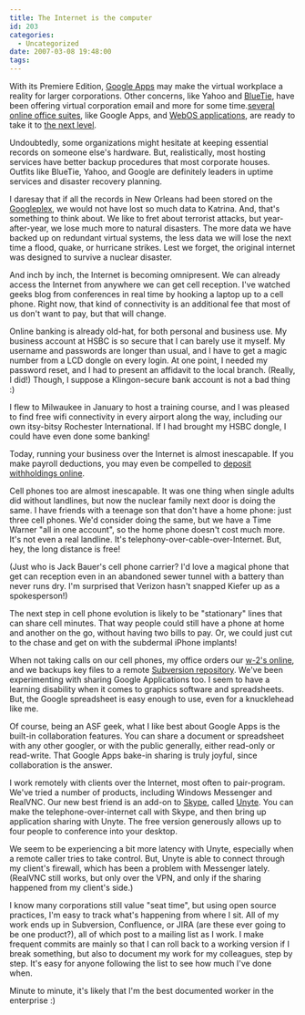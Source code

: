 ```yaml
---
title: The Internet is the computer
id: 203
categories:
  - Uncategorized
date: 2007-03-08 19:48:00
tags:
---
```


With its Premiere Edition, [Google Apps](https://www.google.com/a/) may make the virtual workplace a reality for larger corporations. Other concerns, like Yahoo and [BlueTie](http://bluetie.com/), have been offering virtual corporation email and more for some time.[several online office suites](http://www.computerworld.com/action/article.do?command=viewArticleBasic&amp;articleId=9007884&amp;pageNumber=1), like Google Apps, and [WebOS applications](http://www.readwriteweb.com/archives/webified_desktop_apps_vs_browser_apps.php), are ready to take it to [the next level](http://www.allpeers.com/blog/2007/03/22/the-future-of-applications/).

Undoubtedly, some organizations might hesitate at keeping essential records on someone else's hardware. But, realistically, most hosting services have better backup procedures that most corporate houses. Outfits like BlueTie, Yahoo, and Google are definitely leaders in uptime services and disaster recovery planning.

I daresay that if all the records in New Orleans had been stored on the [Googleplex](http://www.infonortics.com/publications/google/google-legacy.html), we would not have lost so much data to Katrina. And, that's something to think about. We like to fret about terrorist attacks, but year-after-year, we lose much more to natural disasters. The more data we have backed up on redundant virtual systems, the less data we will lose the next time a flood, quake, or hurricane strikes. Lest we forget, the original internet was designed to survive a nuclear disaster.

And inch by inch, the Internet is becoming omnipresent. We can already access the Internet from anywhere we can get cell reception. I've watched geeks blog from conferences in real time by hooking a laptop up to a cell phone. Right now, that kind of connectivity is an additional fee that most of us don't want to pay, but that will change.

Online banking is already old-hat, for both personal and business use. My business account at HSBC is so secure that I can barely use it myself. My username and passwords are longer than usual, and I have to get a magic number from a LCD dongle on every login. At one point, I needed my password reset, and I had to present an affidavit to the local branch. (Really, I did!) Though, I suppose a Klingon-secure bank account is not a bad thing :)

I flew to Milwaukee in January to host a training course, and I was pleased to find free wifi connectivity in every airport along the way, including our own itsy-bitsy Rochester International. If I had brought my HSBC dongle, I could have even done some banking!

Today, running your business over the Internet is almost inescapable. If you make payroll deductions, you may even be compelled to [deposit withholdings online](https://www.eftps.com/eftps/).

Cell phones too are almost inescapable. It was one thing when single adults did without landlines, but now the nuclear family next door is doing the same. I have friends with a teenage son that don't have a home phone: just three cell phones. We'd consider doing the same, but we have a Time Warner "all in one account", so the home phone doesn't cost much more. It's not even a real landline. It's telephony-over-cable-over-Internet. But, hey, the long distance is free!

(Just who is Jack Bauer's cell phone carrier? I'd love a magical phone that get can reception even in an abandoned sewer tunnel with a battery than never runs dry. I'm surprised that Verizon hasn't snapped Kiefer up as a spokesperson!)

The next step in cell phone evolution is likely to be "stationary" lines that can share cell minutes. That way people could still have a phone at home and another on the go, without having two bills to pay. Or, we could just cut to the chase and get on with the subdermal iPhone implants!

When not taking calls on our cell phones, my office orders our [w-2's online](http://www.filetaxes.com/), and we backups key files to a remote [Subversion repository](http://wush.net/). We've been experimenting with sharing Google Applications too. I seem to have a learning disability when it comes to graphics software and spreadsheets. But, the Google spreadsheet is easy enough to use, even for a knucklehead like me.

Of course, being an ASF geek, what I like best about Google Apps is the built-in collaboration features. You can share a document or spreadsheet with any other googler, or with the public generally, either read-only or read-write. That Google Apps bake-in sharing is truly joyful, since collaboration is the answer.

I work remotely with clients over the Internet, most often to pair-program. We've tried a number of products, including Windows Messenger and RealVNC. Our new best friend is an add-on to [Skype](http://skype.com/), called [Unyte](http://www.unyte.net/). You can make the telephone-over-internet call with Skype, and then bring up application sharing with Unyte. The free version generously allows up to four people to conference into your desktop.

We seem to be experiencing a bit more latency with Unyte, especially when a remote caller tries to take control. But, Unyte is able to connect through my client's firewall, which has been a problem with Messenger lately. (RealVNC still works, but only over the VPN, and only if the sharing happened from my client's side.)

I know many corporations still value "seat time", but using open source practices, I'm easy to track what's happening from where I sit. All of my work ends up in Subversion, Confluence, or JIRA (are these ever going to be one product?), all of which post to a mailing list as I work. I make frequent commits are mainly so that I can roll back to a working version if I break something, but also to document my work for my colleagues, step by step. It's easy for anyone following the list to see how much I've done when.

Minute to minute, it's likely that I'm the best documented worker in the enterprise :)